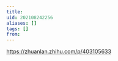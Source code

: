 ```yaml
---
title: 
uid: 202108242256
aliases: []
tags: []
from: 
---
```

https://zhuanlan.zhihu.com/p/403105633